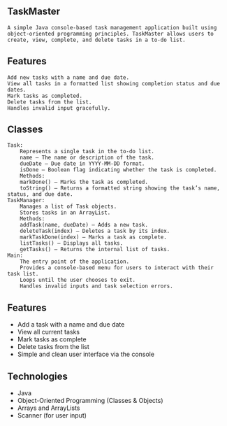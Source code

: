 ## TaskMaster
    A simple Java console-based task management application built using object-oriented programming principles. TaskMaster allows users to create, view, complete, and delete tasks in a to-do list.
## Features
    Add new tasks with a name and due date.
    View all tasks in a formatted list showing completion status and due dates.
    Mark tasks as completed.
    Delete tasks from the list.
    Handles invalid input gracefully.
## Classes
    Task:
        Represents a single task in the to-do list.
        name – The name or description of the task.
        dueDate – Due date in YYYY-MM-DD format.
        isDone – Boolean flag indicating whether the task is completed.
        Methods:
        markDone() – Marks the task as completed.
        toString() – Returns a formatted string showing the task’s name, status, and due date.
    TaskManager:
        Manages a list of Task objects.
        Stores tasks in an ArrayList.
        Methods:
        addTask(name, dueDate) – Adds a new task.
        deleteTask(index) – Deletes a task by its index.
        markTaskDone(index) – Marks a task as complete.
        listTasks() – Displays all tasks.
        getTasks() – Returns the internal list of tasks.
    Main:
        The entry point of the application.
        Provides a console-based menu for users to interact with their task list.
        Loops until the user chooses to exit.
        Handles invalid inputs and task selection errors.
## Features
- Add a task with a name and due date
- View all current tasks
- Mark tasks as complete
- Delete tasks from the list
- Simple and clean user interface via the console

## Technologies
- Java
- Object-Oriented Programming (Classes & Objects)
- Arrays and ArrayLists
- Scanner (for user input)